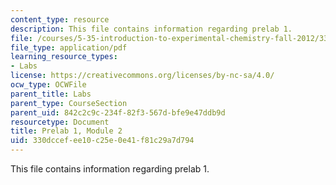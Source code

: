 ```yaml
---
content_type: resource
description: This file contains information regarding prelab 1.
file: /courses/5-35-introduction-to-experimental-chemistry-fall-2012/330dccefee10c25e0e41f81c29a7d794_MIT5_35F12_prelab1module2.pdf
file_type: application/pdf
learning_resource_types:
- Labs
license: https://creativecommons.org/licenses/by-nc-sa/4.0/
ocw_type: OCWFile
parent_title: Labs
parent_type: CourseSection
parent_uid: 842c2c9c-234f-82f3-567d-bfe9e47ddb9d
resourcetype: Document
title: Prelab 1, Module 2
uid: 330dccef-ee10-c25e-0e41-f81c29a7d794
---
```

This file contains information regarding prelab 1.